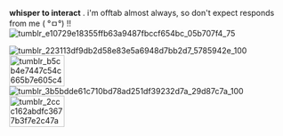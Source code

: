**whisper to interact** . i'm offtab almost always, so don't expect responds from me ( °ㅁ°) !! ![tumblr_e10729e18355ffb63a9487fbccf654bc_05b707f4_75](https://github.com/user-attachments/assets/0650233a-0140-49ee-bc22-595aeb7bec40)



![tumblr_223113df9db2d58e83e5a6948d7bb2d7_5785942e_100](https://github.com/user-attachments/assets/3ecdb669-e640-4819-8b65-65da45dbf411) <img width="99" height="56" alt="tumblr_b5cb4e7447c54c665b7e605c4882d9e8_c5ad700c_100" src="https://github.com/user-attachments/assets/c0526041-3984-4a05-bd63-63ecf328bf76" /> ![tumblr_3b5bdde61c710bd78ad251df39232d7a_29d87c7a_100](https://github.com/user-attachments/assets/00828940-449f-48f8-b9f9-302278b35f47)
 <img width="99" height="56" alt="tumblr_2ccc162abdfc3677b3f7e2c47a8affb4_8e4fca25_100" src="https://github.com/user-attachments/assets/3abc5cea-3691-4787-a052-c9c9af1db129" /> 



